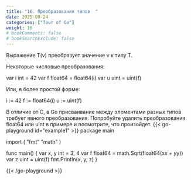 ```yaml
---
title: "16. Преобразования типов  "
date: 2025-09-24
categories: ["Tour of Go"]
weight: 16
# bookComments: false
# bookSearchExclude: false
---
```


Выражение T(v) преобразует значение v к типу T.

Некоторые числовые преобразования:

var i int = 42
var f float64 = float64(i)
var u uint = uint(f)

Или, в более простой форме:

i := 42
f := float64(i)
u := uint(f)

В отличие от C, в Go присваивание между элементами разных типов требует явного преобразования. Попробуйте удалить преобразования float64 или uint в примере и посмотрите, что произойдет.
{{< go-playground id="example1" >}}
package main

import (
    "fmt"
    "math"
)

func main() {
    var x, y int = 3, 4
    var f float64 = math.Sqrt(float64(x*x + y*y))
    var z uint = uint(f)
    fmt.Println(x, y, z)
}



{{< /go-playground >}} 